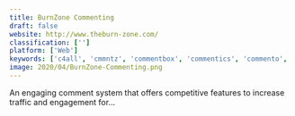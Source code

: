```yaml
---
title: BurnZone Commenting
draft: false 
website: http://www.theburn-zone.com/
classification: ['']
platform: ['Web']
keywords: ['c4all', 'cmmntz', 'commentbox', 'commentics', 'commento', 'disqus', 'epoch_by_postmatic', 'heyoya', 'hyvor_talk', 'intensedebate', 'isso', 'justcomments', 'promorepublic', 'remarkbox', 'schnack', 'smartcomment', 'solidopinion', 'jskomment', 'komentify', 'talkatv']
image: 2020/04/BurnZone-Commenting.png
---
```

An engaging comment system that offers competitive features to increase traffic and engagement for...